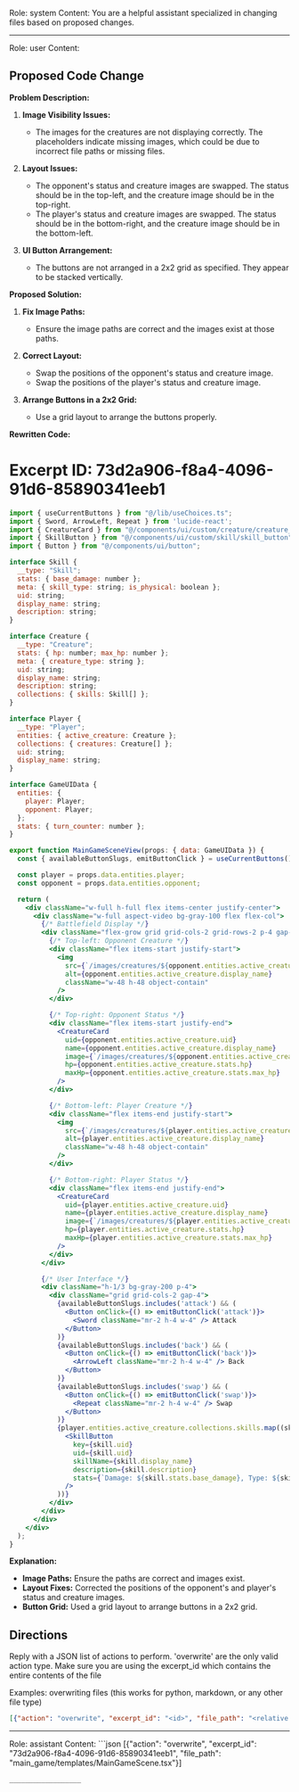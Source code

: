 Role: system
Content: You are a helpful assistant specialized in changing files based on proposed changes.
__________________
Role: user
Content: 
## Proposed Code Change
**Problem Description:**

1. **Image Visibility Issues:**
   - The images for the creatures are not displaying correctly. The placeholders indicate missing images, which could be due to incorrect file paths or missing files.

2. **Layout Issues:**
   - The opponent's status and creature images are swapped. The status should be in the top-left, and the creature image should be in the top-right.
   - The player's status and creature images are swapped. The status should be in the bottom-right, and the creature image should be in the bottom-left.

3. **UI Button Arrangement:**
   - The buttons are not arranged in a 2x2 grid as specified. They appear to be stacked vertically.

**Proposed Solution:**

1. **Fix Image Paths:**
   - Ensure the image paths are correct and the images exist at those paths.

2. **Correct Layout:**
   - Swap the positions of the opponent's status and creature image.
   - Swap the positions of the player's status and creature image.

3. **Arrange Buttons in a 2x2 Grid:**
   - Use a grid layout to arrange the buttons properly.

**Rewritten Code:**

# Excerpt ID: 73d2a906-f8a4-4096-91d6-85890341eeb1
```jsx main_game/templates/MainGameScene.tsx
import { useCurrentButtons } from "@/lib/useChoices.ts";
import { Sword, ArrowLeft, Repeat } from 'lucide-react';
import { CreatureCard } from "@/components/ui/custom/creature/creature_card";
import { SkillButton } from "@/components/ui/custom/skill/skill_button";
import { Button } from "@/components/ui/button";

interface Skill {
  __type: "Skill";
  stats: { base_damage: number };
  meta: { skill_type: string; is_physical: boolean };
  uid: string;
  display_name: string;
  description: string;
}

interface Creature {
  __type: "Creature";
  stats: { hp: number; max_hp: number };
  meta: { creature_type: string };
  uid: string;
  display_name: string;
  description: string;
  collections: { skills: Skill[] };
}

interface Player {
  __type: "Player";
  entities: { active_creature: Creature };
  collections: { creatures: Creature[] };
  uid: string;
  display_name: string;
}

interface GameUIData {
  entities: {
    player: Player;
    opponent: Player;
  };
  stats: { turn_counter: number };
}

export function MainGameSceneView(props: { data: GameUIData }) {
  const { availableButtonSlugs, emitButtonClick } = useCurrentButtons();

  const player = props.data.entities.player;
  const opponent = props.data.entities.opponent;

  return (
    <div className="w-full h-full flex items-center justify-center">
      <div className="w-full aspect-video bg-gray-100 flex flex-col">
        {/* Battlefield Display */}
        <div className="flex-grow grid grid-cols-2 grid-rows-2 p-4 gap-4">
          {/* Top-left: Opponent Creature */}
          <div className="flex items-start justify-start">
            <img
              src={`/images/creatures/${opponent.entities.active_creature.meta.creature_type}_front.png`}
              alt={opponent.entities.active_creature.display_name}
              className="w-48 h-48 object-contain"
            />
          </div>

          {/* Top-right: Opponent Status */}
          <div className="flex items-start justify-end">
            <CreatureCard
              uid={opponent.entities.active_creature.uid}
              name={opponent.entities.active_creature.display_name}
              image={`/images/creatures/${opponent.entities.active_creature.meta.creature_type}.png`}
              hp={opponent.entities.active_creature.stats.hp}
              maxHp={opponent.entities.active_creature.stats.max_hp}
            />
          </div>

          {/* Bottom-left: Player Creature */}
          <div className="flex items-end justify-start">
            <img
              src={`/images/creatures/${player.entities.active_creature.meta.creature_type}_back.png`}
              alt={player.entities.active_creature.display_name}
              className="w-48 h-48 object-contain"
            />
          </div>

          {/* Bottom-right: Player Status */}
          <div className="flex items-end justify-end">
            <CreatureCard
              uid={player.entities.active_creature.uid}
              name={player.entities.active_creature.display_name}
              image={`/images/creatures/${player.entities.active_creature.meta.creature_type}.png`}
              hp={player.entities.active_creature.stats.hp}
              maxHp={player.entities.active_creature.stats.max_hp}
            />
          </div>
        </div>

        {/* User Interface */}
        <div className="h-1/3 bg-gray-200 p-4">
          <div className="grid grid-cols-2 gap-4">
            {availableButtonSlugs.includes('attack') && (
              <Button onClick={() => emitButtonClick('attack')}>
                <Sword className="mr-2 h-4 w-4" /> Attack
              </Button>
            )}
            {availableButtonSlugs.includes('back') && (
              <Button onClick={() => emitButtonClick('back')}>
                <ArrowLeft className="mr-2 h-4 w-4" /> Back
              </Button>
            )}
            {availableButtonSlugs.includes('swap') && (
              <Button onClick={() => emitButtonClick('swap')}>
                <Repeat className="mr-2 h-4 w-4" /> Swap
              </Button>
            )}
            {player.entities.active_creature.collections.skills.map((skill) => (
              <SkillButton
                key={skill.uid}
                uid={skill.uid}
                skillName={skill.display_name}
                description={skill.description}
                stats={`Damage: ${skill.stats.base_damage}, Type: ${skill.meta.skill_type}`}
              />
            ))}
          </div>
        </div>
      </div>
    </div>
  );
}
```

**Explanation:**

- **Image Paths:** Ensure the paths are correct and images exist.
- **Layout Fixes:** Corrected the positions of the opponent's and player's status and creature images.
- **Button Grid:** Used a grid layout to arrange buttons in a 2x2 grid.

## Directions
Reply with a JSON list of actions to perform. 'overwrite' are the only valid action type. 
Make sure you are using the excerpt_id which contains the entire contents of the file

Examples:
overwriting files (this works for python, markdown, or any other file type)
```json output_example1
[{"action": "overwrite", "excerpt_id": "<id>", "file_path": "<relative file path>"}]
```

__________________
Role: assistant
Content: ```json
[{"action": "overwrite", "excerpt_id": "73d2a906-f8a4-4096-91d6-85890341eeb1", "file_path": "main_game/templates/MainGameScene.tsx"}]
```
__________________
